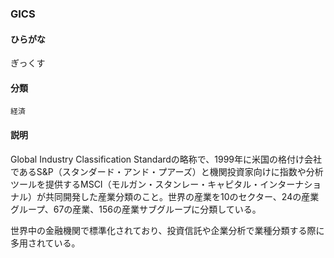 <div style="display:none;">

## [あ行](securities-terms?id=あ行)
## [か行](securities-terms?id=か行)
## [さ行](securities-terms?id=さ行)
## [た行](securities-terms?id=た行)
## [な行](securities-terms?id=な行)
## [は行](securities-terms?id=は行)
## [ま行](securities-terms?id=ま行)
## [や行](securities-terms?id=や行)
## [ら行](securities-terms?id=ら行)
## [わ行](securities-terms?id=わ行)
## [英数字・記号](securities-terms?id=英数字・記号)

</div>

### GICS

#### ひらがな

ぎっくす

#### 分類

`経済`

#### 説明

Global Industry Classification Standardの略称で、1999年に米国の格付け会社であるS&amp;P（スタンダード・アンド・プアーズ）と機関投資家向けに指数や分析ツールを提供するMSCI（モルガン・スタンレー・キャピタル・インターナショナル）が共同開発した産業分類のこと。世界の産業を10のセクター、24の産業グループ、67の産業、156の産業サブグループに分類している。　　　　　　　　　　　　　　　　　
 
世界中の金融機関で標準化されており、投資信託や企業分析で業種分類する際に多用されている。

